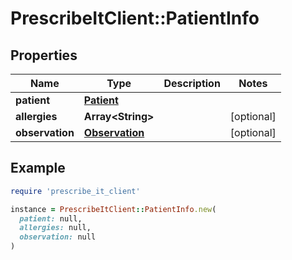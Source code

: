 # PrescribeItClient::PatientInfo

## Properties

| Name | Type | Description | Notes |
| ---- | ---- | ----------- | ----- |
| **patient** | [**Patient**](Patient.md) |  |  |
| **allergies** | **Array&lt;String&gt;** |  | [optional] |
| **observation** | [**Observation**](Observation.md) |  | [optional] |

## Example

```ruby
require 'prescribe_it_client'

instance = PrescribeItClient::PatientInfo.new(
  patient: null,
  allergies: null,
  observation: null
)
```

